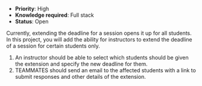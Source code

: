 * **Priority**: High
* **Knowledge required**: Full stack
* **Status**: Open

Currently, extending the deadline for a session opens it up for all students. In this project, you will add the ability for instructors to extend the deadline of a session for certain students only.

1. An instructor should be able to select which students should be given the extension and specify the new deadline for them.
1. TEAMMATES should send an email to the affected students with a link to submit responses and other details of the extension.